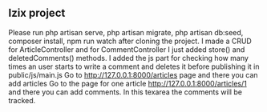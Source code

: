 ## Izix project

Please run 
           php artisan serve, 
           php artisan migrate,
           php artisan db:seed,
           composer install,
           npm run watch
           after cloning the project.
I made a CRUD for ArticleController and for CommentController I just added store() and deletedComments() methods.
I added the js part for checking how many times an user starts to write a comment and deletes it before publishing it in public/js/main.js
Go to http://127.0.0.1:8000/articles page and there you can add articles
Go to the page for one article http://127.0.0.1:8000/articles/1 and there you can add comments. In this texarea the comments will be tracked.